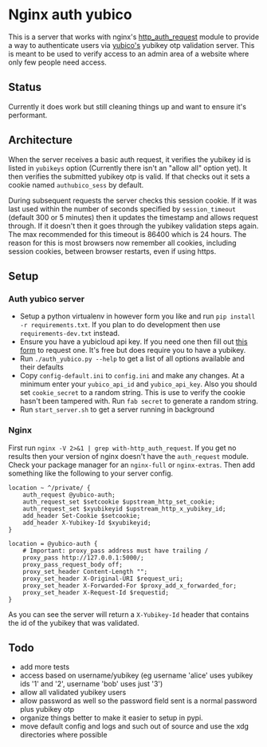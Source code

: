 # Nginx auth yubico

This is a server that works with nginx's [http_auth_request](http://nginx.org/en/docs/http/ngx_http_auth_request_module.html) module to provide a way to authenticate users via [yubico's](https://www.yubico.com) yubikey otp validation server. This is meant to be used to verify access to an admin area of a website where only few people need access.

## Status

Currently it does work but still cleaning things up and want to ensure it's performant.

## Architecture

When the server receives a basic auth request, it verifies the yubikey id is listed in `yubikeys` option (Currently there isn't an "allow all" option yet). It then verifies the submitted yubikey otp is valid. If that checks out it sets a cookie named `authubico_sess` by default.

During subsequent requests the server checks this session cookie. If it was last used within the number of seconds specified by `session_timeout` (default 300 or 5 minutes) then it updates the timestamp and allows request through.  If it doesn't then it goes through the yubikey validation steps again. The max recommended for this timeout is 86400 which is 24 hours.  The reason for this is most browsers now remember all cookies, including session cookies, between browser restarts, even if using https.

## Setup

### Auth yubico server

- Setup a python virtualenv in however form you like and run `pip install -r requirements.txt`. If you plan to do development then use `requirements-dev.txt` instead.
- Ensure you have a yubicloud api key. If you need one then fill out [this form](https://upgrade.yubico.com/getapikey/) to request one. It's free but does require you to have a yubikey.
- Run `./auth_yubico.py --help` to get a list of all options available and their defaults
- Copy `config-default.ini` to `config.ini` and make any changes. At a minimum enter your `yubico_api_id` and `yubico_api_key`. Also you should set `cookie_secret` to a random string. This is use to verify the cookie hasn't been tampered with. Run `fab secret` to generate a random string.
- Run `start_server.sh` to get a server running in background

### Nginx

First run `nginx -V 2>&1 | grep with-http_auth_request`. If you get no results then your version of nginx doesn't have the `auth_request` module. Check your package manager for an `nginx-full` or `nginx-extras`. Then add something like the following to your server config.

    location ~ ^/private/ {
        auth_request @yubico-auth;
        auth_request_set $setcookie $upstream_http_set_cookie;
        auth_request_set $xyubikeyid $upstream_http_x_yubikey_id;
        add_header Set-Cookie $setcookie;
        add_header X-Yubikey-Id $xyubikeyid;
    }

    location = @yubico-auth {
        # Important: proxy_pass address must have trailing /
        proxy_pass http://127.0.0.1:5000/;
        proxy_pass_request_body off;
        proxy_set_header Content-Length "";
        proxy_set_header X-Original-URI $request_uri;
        proxy_set_header X-Forwarded-For $proxy_add_x_forwarded_for;
        proxy_set_header X-Request-Id $requestid;
    }

As you can see the server will return a `X-Yubikey-Id` header that contains the id of the yubikey that was validated.

## Todo

- add more tests
- access based on username/yubikey (eg username 'alice' uses yubikey ids '1' and '2', username 'bob' uses just '3')
- allow all validated yubikey users
- allow password as well so the password field sent is a normal password plus yubikey otp
- organize things better to make it easier to setup in pypi.
- move default config and logs and such out of source and use the xdg directories where possible
